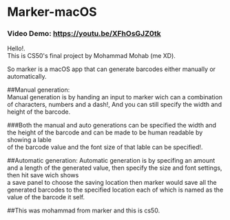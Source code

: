 # Marker-macOS
### Video Demo:  https://youtu.be/XFhOsGJZ0tk

Hello!.  
This is CS50's final project by Mohammad Mohab (me XD).  

So marker is a macOS app that can generate barcodes either manually or automatically.  

##Manual generation:  
Manual generation is by handing an input to marker wich can a combination of characters, numbers and a dash!, And you can still specify the width and height of the barcode.  

###Both the manual and auto generations can be specified the width and the height of the barcode and can be made to be human readable by showing a lable  
of the barcode value and the font size of that lable can be specified!.  

##Automatic generation:
Automatic generation is by specifing an amount and a length of the generated value, then specify the size and font settings, then hit save wich shows  
a save panel to choose the saving location then marker would save all the generated barcodes to the specified location each of which is named as the value of the barcode it self.  

##This was mohammad from marker and this is cs50.  
